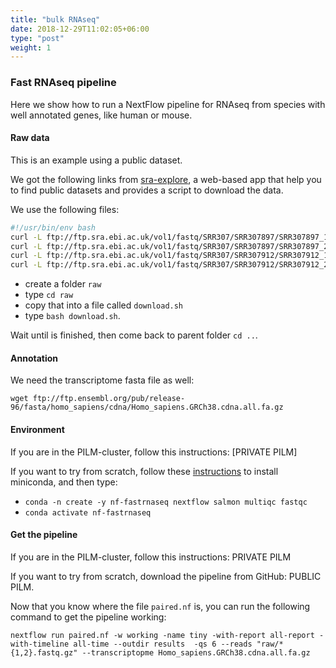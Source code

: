 ```yaml
---
title: "bulk RNAseq"
date: 2018-12-29T11:02:05+06:00
type: "post"
weight: 1
---
```


### Fast RNAseq pipeline

Here we show how to run a NextFlow pipeline for RNAseq from species with well
annotated genes, like human or mouse.

#### Raw data

This is an example using a public dataset.

We got the following links from [sra-explore](https://ewels.github.io/sra-explorer/), a web-based app
that help you to find public datasets and provides a script to download the data.

We use the following files:

```bash
#!/usr/bin/env bash
curl -L ftp://ftp.sra.ebi.ac.uk/vol1/fastq/SRR307/SRR307897/SRR307897_1.fastq.gz -o SRR307897_GSM758559_CshlLong_RnaSeq_GM12878_cell_longPolyA_1.fastq.gz
curl -L ftp://ftp.sra.ebi.ac.uk/vol1/fastq/SRR307/SRR307897/SRR307897_2.fastq.gz -o SRR307897_GSM758559_CshlLong_RnaSeq_GM12878_cell_longPolyA_2.fastq.gz
curl -L ftp://ftp.sra.ebi.ac.uk/vol1/fastq/SRR307/SRR307912/SRR307912_1.fastq.gz -o SRR307912_GSM758566_CshlLong_RnaSeq_H1-hESC_cell_longPolyA_1.fastq.gz
curl -L ftp://ftp.sra.ebi.ac.uk/vol1/fastq/SRR307/SRR307912/SRR307912_2.fastq.gz -o SRR307912_GSM758566_CshlLong_RnaSeq_H1-hESC_cell_longPolyA_2.fastq.gz
```

* create a folder `raw`
* type `cd raw`
* copy that into a file called `download.sh`
* type `bash download.sh`. 

Wait until is finished, then come back to parent folder `cd ..`.

#### Annotation

We need the transcriptome fasta file as well:

`wget ftp://ftp.ensembl.org/pub/release-96/fasta/homo_sapiens/cdna/Homo_sapiens.GRCh38.cdna.all.fa.gz`

#### Environment

If you are in the PILM-cluster, follow this instructions: [PRIVATE PILM]

If you want to try from scratch, follow these [instructions](/environment/conda) to install
miniconda, and then type:

* `conda -n create -y nf-fastrnaseq nextflow salmon multiqc fastqc` 
* `conda activate nf-fastrnaseq`

#### Get the pipeline

If you are in  the  PILM-cluster, follow this instructions: PRIVATE PILM

If you want to try from scratch, download the pipeline from GitHub: PUBLIC PILM.

Now that you know where the file `paired.nf` is, you can run the following command to get the pipeline working:

`nextflow run paired.nf -w working -name tiny -with-report all-report -with-timeline all-time --outdir results  -qs 6 --reads "raw/*{1,2}.fastq.gz" --transcriptopme Homo_sapiens.GRCh38.cdna.all.fa.gz`



